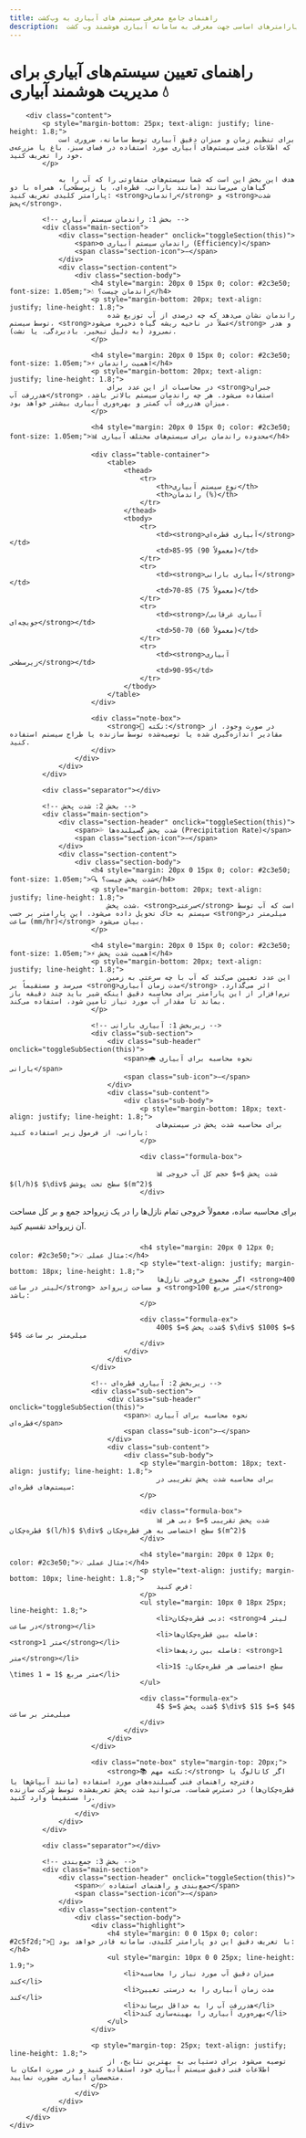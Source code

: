 ```yaml
---
title: راهنمای جامع معرفی سیستم های آبیاری به وب‌کشت
description:  معرفی سیستم های آبیاری و پارامترهای اساسی جهت معرفی به سامانه آبیاری هوشمند وب کشت
---
```


<div class="container">
        <div class="header">
            <h1> راهنمای تعیین سیستم‌های آبیاری برای مدیریت هوشمند آبیاری 💧</h1>
        </div>

        <div class="content">
            <p style="margin-bottom: 25px; text-align: justify; line-height: 1.8;">
                برای تنظیم زمان و میزان دقیق آبیاری توسط سامانه، ضروری است که اطلاعات فنی سیستم‌های آبیاری مورد استفاده در فضای سبز، باغ یا مزرعه‌ی خود را تعریف کنید.
            </p>

                هدف این بخش این است که شما سیستم‌های متفاوتی را که آب را به گیاهان می‌رسانند (مانند بارانی، قطره‌ای، یا زیرسطحی)، همراه با دو پارامتر کلیدی تعریف کنید: <strong>راندمان</strong> و <strong>شدت پخش</strong>.

            <!-- بخش 1: راندمان سیستم آبیاری -->
            <div class="main-section">
                <div class="section-header" onclick="toggleSection(this)">
                    <span>⚙️ راندمان سیستم آبیاری (Efficiency)</span>
                    <span class="section-icon">−</span>
                </div>
                <div class="section-content">
                    <div class="section-body">
                        <h4 style="margin: 20px 0 15px 0; color: #2c3e50; font-size: 1.05em;">💧 راندمان چیست؟</h4>
                        <p style="margin-bottom: 20px; text-align: justify; line-height: 1.8;">
                            راندمان نشان می‌دهد که چه درصدی از آب توزیع شده توسط سیستم، <strong>عملاً در ناحیه ریشه گیاه ذخیره می‌شود</strong> و هدر نمی‌رود (به دلیل تبخیر، بادبردگی، یا نشت).
                        </p>

                        <h4 style="margin: 20px 0 15px 0; color: #2c3e50; font-size: 1.05em;">⚡ اهمیت راندمان</h4>
                        <p style="margin-bottom: 20px; text-align: justify; line-height: 1.8;">
                            در محاسبات از این عدد برای <strong>جبران هدررفت آب</strong> استفاده می‌شود. هر چه راندمان سیستم بالاتر باشد، میزان هدررفت آب کمتر و بهره‌وری آبیاری بیشتر خواهد بود.
                        </p>

                        <h4 style="margin: 20px 0 15px 0; color: #2c3e50; font-size: 1.05em;">📊 محدوده راندمان برای سیستم‌های مختلف آبیاری</h4>

                        <div class="table-container">
                            <table>
                                <thead>
                                    <tr>
                                        <th>نوع سیستم آبیاری</th>
                                        <th>راندمان (%)</th>
                                    </tr>
                                </thead>
                                <tbody>
                                    <tr>
                                        <td><strong>آبیاری قطره‌ای</strong></td>
                                        <td>85-95 (معمولاً 90)</td>
                                    </tr>
                                    <tr>
                                        <td><strong>آبیاری بارانی</strong></td>
                                        <td>70-85 (معمولاً 75)</td>
                                    </tr>
                                    <tr>
                                        <td><strong>آبیاری غرقابی/جویچه‌ای</strong></td>
                                        <td>50-70 (معمولاً 60)</td>
                                    </tr>
                                    <tr>
                                        <td><strong>آبیاری زیرسطحی</strong></td>
                                        <td>90-95</td>
                                    </tr>
                                </tbody>
                            </table>
                        </div>

                        <div class="note-box">
                            <strong>📌 نکته:</strong> در صورت وجود، از مقادیر اندازه‌گیری شده یا توصیه‌شده توسط سازنده یا طراح سیستم استفاده کنید.
                        </div>
                    </div>
                </div>
            </div>

            <div class="separator"></div>

            <!-- بخش 2: شدت پخش -->
            <div class="main-section">
                <div class="section-header" onclick="toggleSection(this)">
                    <span>💦 شدت پخش گسیلنده‌ها (Precipitation Rate)</span>
                    <span class="section-icon">−</span>
                </div>
                <div class="section-content">
                    <div class="section-body">
                        <h4 style="margin: 20px 0 15px 0; color: #2c3e50; font-size: 1.05em;">🔍 شدت پخش چیست؟</h4>
                        <p style="margin-bottom: 20px; text-align: justify; line-height: 1.8;">
                            شدت پخش، <strong>سرعتی</strong> است که آب توسط سیستم به خاک تحویل داده می‌شود. این پارامتر بر حسب <strong>میلی‌متر در ساعت (mm/hr)</strong> بیان می‌شود.
                        </p>

                        <h4 style="margin: 20px 0 15px 0; color: #2c3e50; font-size: 1.05em;">⚡ اهمیت شدت پخش</h4>
                        <p style="margin-bottom: 20px; text-align: justify; line-height: 1.8;">
                            این عدد تعیین می‌کند که آب با چه سرعتی به زمین می‌رسد و مستقیماً بر <strong>مدت زمان آبیاری</strong> اثر می‌گذارد. نرم‌افزار از این پارامتر برای محاسبه دقیق اینکه شیر باید چند دقیقه باز بماند تا مقدار آب مورد نیاز تأمین شود، استفاده می‌کند.
                        </p>

                        <!-- زیربخش 1: آبیاری بارانی -->
                        <div class="sub-section">
                            <div class="sub-header" onclick="toggleSubSection(this)">
                                <span>🌧️ نحوه محاسبه برای آبیاری بارانی</span>
                                <span class="sub-icon">−</span>
                            </div>
                            <div class="sub-content">
                                <div class="sub-body">
                                    <p style="margin-bottom: 18px; text-align: justify; line-height: 1.8;">
                                        برای محاسبه شدت پخش در سیستم‌های بارانی، از فرمول زیر استفاده کنید:
                                    </p>

                                    <div class="formula-box">

                                        📊 شدت پخش $=$ حجم کل آب خروجی $(l/h)$ $\div$ سطح تحت پوشش $(m^2)$
                                    </div>

<p style="margin-bottom: 18px; text-align: justify; line-height: 1.8;">برای محاسبه ساده، معمولاً خروجی تمام نازل‌ها را در یک زیرواحد جمع و بر کل مساحت آن زیرواحد تقسیم کنید.</p>

                                    <h4 style="margin: 20px 0 12px 0; color: #2c3e50;">💡 مثال عملی:</h4>
                                    <p style="text-align: justify; margin-bottom: 18px; line-height: 1.8;">
                                        اگر مجموع خروجی نازل‌ها <strong>400 لیتر در ساعت</strong> و مساحت زیرواحد <strong>100 متر مربع</strong> باشد:
                                    </p>

                                    <div class="formula-ex">
                                        شدت پخش $=$ $400$ $\div$ $100$ $=$ $4$ میلی‌متر بر ساعت
                                    </div>
                                </div>
                            </div>
                        </div>

                        <!-- زیربخش 2: آبیاری قطره‌ای -->
                        <div class="sub-section">
                            <div class="sub-header" onclick="toggleSubSection(this)">
                                <span>💧 نحوه محاسبه برای آبیاری قطره‌ای</span>
                                <span class="sub-icon">−</span>
                            </div>
                            <div class="sub-content">
                                <div class="sub-body">
                                    <p style="margin-bottom: 18px; text-align: justify; line-height: 1.8;">
                                        برای محاسبه شدت پخش تقریبی در سیستم‌های قطره‌ای:
                                    </p>

                                    <div class="formula-box">
                                        📊 شدت پخش تقریبی $=$ دبی هر قطره‌چکان $(l/h)$ $\div$ سطح اختصاصی به هر قطره‌چکان $(m^2)$
                                    </div>

                                    <h4 style="margin: 20px 0 12px 0; color: #2c3e50;">💡 مثال عملی:</h4>
                                    <p style="text-align: justify; margin-bottom: 10px; line-height: 1.8;">
                                        فرض کنید:
                                    </p>
                                    <ul style="margin: 10px 0 18px 25px; line-height: 1.8;">
                                        <li>دبی قطره‌چکان: <strong>4 لیتر در ساعت</strong></li>
                                        <li>فاصله بین قطره‌چکان‌ها: <strong>1 متر</strong></li>
                                        <li>فاصله بین ردیف‌ها: <strong>1 متر</strong></li>
                                        <li>سطح اختصاصی هر قطره‌چکان: $1 \times 1 = 1$ متر مربع</li>
                                    </ul>

                                    <div class="formula-ex">
                                        شدت پخش $=$ $4$ $\div$ $1$ $=$ $4$ میلی‌متر بر ساعت
                                    </div>
                                </div>
                            </div>
                        </div>

                        <div class="note-box" style="margin-top: 20px;">
                            <strong>📚 نکته مهم:</strong> اگر کاتالوگ یا دفترچه راهنمای فنی گسیلنده‌های مورد استفاده (مانند آبپاش‌ها یا قطره‌چکان‌ها) در دسترس شماست، می‌توانید شدت پخش تعریف‌شده توسط شرکت سازنده را مستقیماً وارد کنید.
                        </div>
                    </div>
                </div>
            </div>

            <div class="separator"></div>

            <!-- بخش 3: جمع‌بندی -->
            <div class="main-section">
                <div class="section-header" onclick="toggleSection(this)">
                    <span>✅ جمع‌بندی و راهنمای استفاده</span>
                    <span class="section-icon">−</span>
                </div>
                <div class="section-content">
                    <div class="section-body">
                        <div class="highlight">
                            <h4 style="margin: 0 0 15px 0; color: #2c5f2d;">🎯 با تعریف دقیق این دو پارامتر کلیدی، سامانه قادر خواهد بود:</h4>
                            <ul style="margin: 10px 0 0 25px; line-height: 1.9;">
                                <li>میزان دقیق آب مورد نیاز را محاسبه کند</li>
                                <li>مدت زمان آبیاری را به درستی تعیین کند</li>
                                <li>هدررفت آب را به حداقل برساند</li>
                                <li>بهره‌وری آبیاری را بهینه‌سازی کند</li>
                            </ul>
                        </div>

                        <p style="margin-top: 25px; text-align: justify; line-height: 1.8;">
                            توصیه می‌شود برای دستیابی به بهترین نتایج، از اطلاعات فنی دقیق سیستم آبیاری خود استفاده کنید و در صورت امکان با متخصصان آبیاری مشورت نمایید.
                        </p>
                    </div>
                </div>
            </div>
        </div>
    </div>




